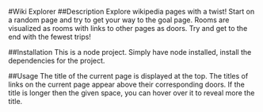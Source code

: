#Wiki Explorer
##Description
Explore wikipedia pages with a twist! Start on a random page and try to get your way to the goal page. Rooms are visualized as rooms with links to other pages as doors. Try and get to the end with the fewest trips!

##Installation
This is a node project. Simply have node installed, install the dependencies for the project.

##Usage
The title of the current page is displayed at the top. The titles of links on the current page appear above their corresponding doors. If the title is longer then the given space, you can hover over it to reveal more the title.
